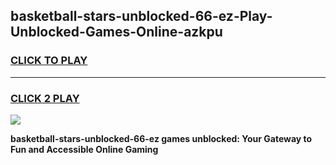 
## basketball-stars-unblocked-66-ez-Play-Unblocked-Games-Online-azkpu
<h3>
<a href="https://premium76.site?title=basketball-stars-unblocked-66-ez&ref=25A">CLICK TO PLAY</a></h3>
<hr>

<h3>
<a href="https://premium76.site?title=basketball-stars-unblocked-66-ez&ref=25A">CLICK 2 PLAY</a>
  
</h3>

<a href="https://premium76.site?title=basketball-stars-unblocked-66-ez&ref=25A"><img src="https://clearcache.store/games.png"></a>


**basketball-stars-unblocked-66-ez games unblocked: Your Gateway to Fun and Accessible Online Gaming**
